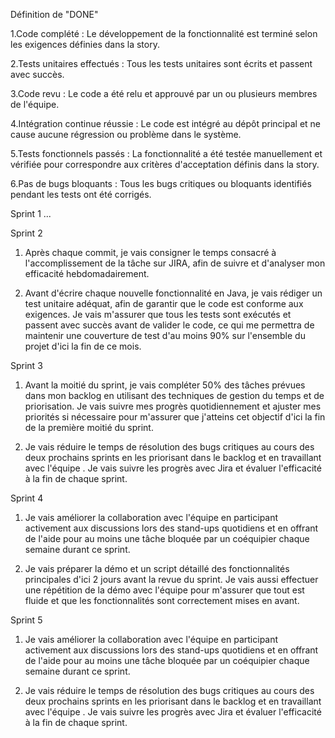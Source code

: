 Définition de "DONE"

1.Code complété : Le développement de la fonctionnalité est terminé selon les exigences définies dans la story.

2.Tests unitaires effectués : Tous les tests unitaires sont écrits et passent avec succès.

3.Code revu : Le code a été relu et approuvé par un ou plusieurs membres de l'équipe.

4.Intégration continue réussie : Le code est intégré au dépôt principal et ne cause aucune régression ou problème dans le système.

5.Tests fonctionnels passés : La fonctionnalité a été testée manuellement et vérifiée pour correspondre aux critères d'acceptation définis dans la story.

6.Pas de bugs bloquants : Tous les bugs critiques ou bloquants identifiés pendant les tests ont été corrigés.

Sprint 1
...

Sprint 2

1. Après chaque commit, je vais consigner le temps consacré à l'accomplissement de la tâche sur JIRA, afin de suivre et d'analyser mon efficacité hebdomadairement.
   
2. Avant d'écrire chaque nouvelle fonctionnalité en Java, je vais rédiger un test unitaire adéquat, afin de garantir que le code est conforme aux exigences. Je vais m'assurer que tous les tests sont exécutés et passent avec succès avant de valider le code, ce qui me permettra de maintenir une couverture de test d'au moins 90% sur l'ensemble du projet d'ici la fin de ce mois.

Sprint 3

1. Avant la moitié du sprint, je vais compléter 50% des tâches prévues dans mon backlog en utilisant des techniques de gestion du temps et de priorisation. Je vais suivre mes progrès quotidiennement et ajuster mes priorités si nécessaire pour m'assurer que j'atteins cet objectif d'ici la fin de la première moitié du sprint.
   
2. Je vais réduire le temps de résolution des bugs critiques au cours des deux prochains sprints en les priorisant dans le backlog et en travaillant avec l'équipe . Je vais suivre les progrès avec Jira et évaluer l'efficacité à la fin de chaque sprint.

Sprint 4

1. Je vais améliorer la collaboration avec l'équipe en participant activement aux discussions lors des stand-ups quotidiens et en offrant de l'aide pour au moins une tâche bloquée par un coéquipier chaque semaine durant ce sprint.

2. Je vais préparer la démo et un script détaillé des fonctionnalités principales d'ici 2 jours avant la revue du sprint. Je vais aussi effectuer une répétition de la démo avec l'équipe pour m'assurer que tout est fluide et que les fonctionnalités sont correctement mises en avant.

Sprint 5 

1. Je vais améliorer la collaboration avec l'équipe en participant activement aux discussions lors des stand-ups quotidiens et en offrant de l'aide pour au moins une tâche bloquée par un coéquipier chaque semaine durant ce sprint.

2. Je vais réduire le temps de résolution des bugs critiques au cours des deux prochains sprints en les priorisant dans le backlog et en travaillant avec l'équipe . Je vais suivre les progrès avec Jira et évaluer l'efficacité à la fin de chaque sprint.


